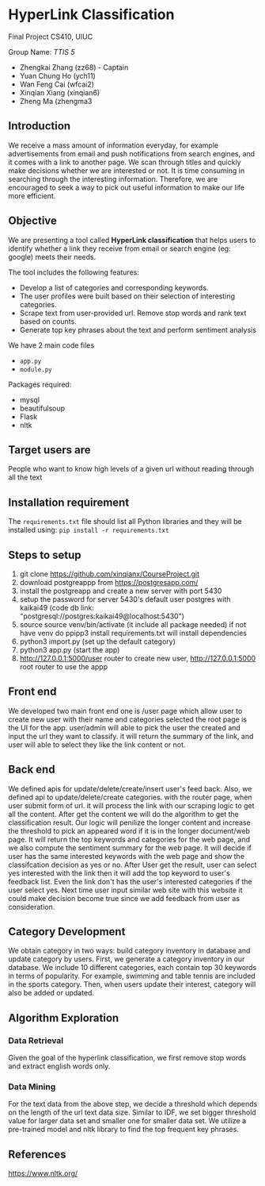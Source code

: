 # HyperLink Classification
Final Project CS410, UIUC

Group Name: *TTIS 5*
- Zhengkai Zhang (zz68) - Captain
- Yuan Chung Ho (ych11) 
- Wan Feng Cai (wfcai2) 
- Xinqian Xiang (xinqian6) 
- Zheng Ma (zhengma3

## Introduction
We receive a mass amount of information everyday, for example advertisements from email and 
push notifications from search engines, and it comes with a link to another page. We scan 
through titles and quickly make decisions whether we are interested or not. It is time 
consuming in searching through the interesting information. Therefore, we are encouraged 
to seek a way to pick out useful information to make our life more efficient.

## Objective
We are presenting a tool called **HyperLink classification** that helps users to 
identify whether a link they receive from email or search engine (eg: google) meets 
their needs. 

The tool includes the following features:
- Develop a list of categories and corresponding keywords.
- The user profiles were built based on their selection of interesting categories.
- Scrape text from user-provided url. Remove stop words and rank text based on counts.
- Generate top key phrases about the text and perform sentiment analysis

We have 2 main code files
- `app.py`
- `module.py`

Packages required:
- mysql
- beautifulsoup
- Flask
- nltk

## Target users are
People who want to know high levels of a given url without reading through all the text

## Installation requirement 
The `requirements.txt` file should list all Python libraries and they will be installed using:
`pip install -r requirements.txt`

## Steps to setup
1. git clone https://github.com/xinqianx/CourseProject.git
2. download postgreappp from https://postgresapp.com/
3. install the postgreapp and create a new server with port 5430
4. setup the password for server 5430's default user postgres with kaikai49 (code db link: "postgresql://postgres:kaikai49@localhost:5430")
5. source  source venv/bin/activate  (it include all package needed) if not have venv do ppipp3 install requirements.txt will install dependencies
6. python3 import.py (set up the default category)
7. python3 app.py (start the app)
8. http://127.0.0.1:5000/user router to create new user, http://127.0.0.1:5000 root router to use the appp

## Front end
We developed two main front end one is /user page which allow user to create new user with their name and categories selected
the root page is the UI for the app. user/admin will able to pick the user the created and input the url they want to classify.
it will return the summary of the link, and user will able to select they like the link content or not.

## Back end
We defined apis for update/delete/create/insert user's feed back.
Also, we defined api to update/delete/create categories.
with the router page, when user submit form of url. it will process the link with our scraping logic to get all the content.
After get the content we will do the algorithm to get the classification result.
Our logic will penilize the longer content and increase the threshold to pick an appeared word if it is in the longer document/web page.
It will return the top keywords and categories for the web page, and we also compute the sentiment summary for the web page.
It will decide if user has the same interested keywords with the web page and show the classifcation decision as yes or no.
After User get the result, user can select yes interested with the link then it will add the top keyword to user's feedback list.
Even the link don't has the user's interested categories if the user select yes.
Next time user input similar web site with this website it could make decision become true since we add feedback from user as consideration. 

## Category Development
We obtain category in two ways: build category inventory in database and update category by users. First, we generate 
a category inventory in our database. We include 10 different categories, each contain top 30 keywords in terms of popularity. 
For example, swimming and table tennis are included in the sports category. Then, when users update their interest, 
category will also be added or updated.

## Algorithm Exploration
### Data Retrieval
Given the goal of the hyperlink classification, we first remove stop words and extract english words only. 

### Data Mining 
For the text data from the above step, we decide a threshold which depends on the length of the url text data size.
Similar to IDF, we set bigger threshold value for larger data set and smaller one for smaller data set.
We utilize a pre-trained model and nltk library to find the top frequent key phrases. 

## References
https://www.nltk.org/

